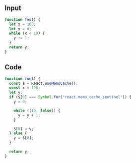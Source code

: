 
## Input

```javascript
function foo() {
  let x = 100;
  let y = 0;
  while (x < 10) {
    y += 1;
  }
  return y;
}

```

## Code

```javascript
function foo() {
  const $ = React.useMemoCache();
  const x = 100;
  let y;
  if ($[0] === Symbol.for("react.memo_cache_sentinel")) {
    y = 0;

    while ((10, false)) {
      y = y + 1;
    }

    $[0] = y;
  } else {
    y = $[0];
  }

  return y;
}

```
      